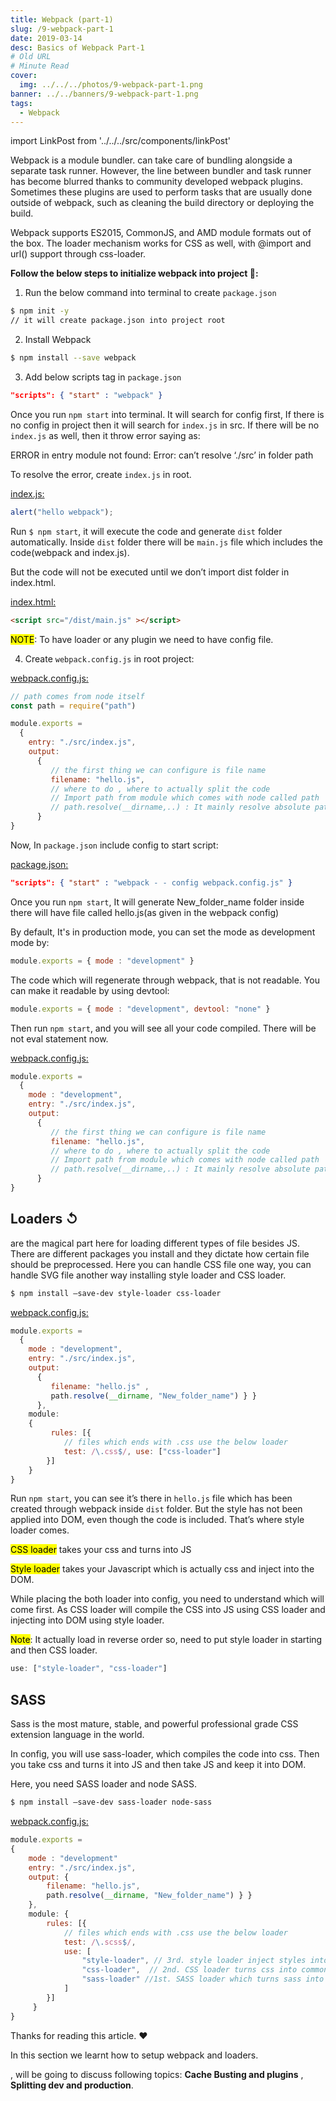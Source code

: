 ```yaml
---
title: Webpack (part-1)
slug: /9-webpack-part-1
date: 2019-03-14
desc: Basics of Webpack Part-1
# Old URL
# Minute Read
cover:
  img: ../../../photos/9-webpack-part-1.png
banner: ../../banners/9-webpack-part-1.png
tags:
  - Webpack
---
```


import LinkPost from '../../../src/components/linkPost'

<p><span class='first-letter'>W</span>ebpack is a module bundler. <LinkPost href='https://webpack.js.org/' name='Webpack '/> can take care of bundling alongside a separate task runner. However, the line between bundler and task runner has become blurred thanks to community developed webpack plugins. Sometimes these plugins are used to perform tasks that are usually done outside of webpack, such as cleaning the build directory or deploying the build.</p>

Webpack supports ES2015, CommonJS, and AMD module formats out of the box. The loader mechanism works for CSS as well, with @import and url() support through css-loader.

**Follow the below steps to initialize webpack into project 🧐:**

1. Run the below command into terminal to create `package.json`

```sh
$ npm init -y
// it will create package.json into project root
```

2. Install Webpack

```sh
$ npm install --save webpack
```

3. Add below scripts tag in `package.json`

```json
"scripts": { "start" : "webpack" }
```
Once you run `npm start` into terminal. It will search for config first, If there is no config in project then it will search for `index.js` in src. If there will be no `index.js` as well, then it throw error saying as:

<p class='error'>ERROR in entry module not found: Error: can’t resolve ‘./src’ in folder path</p>

To resolve the <span class='error'>error</span>, create `index.js` in root.

<u>index.js:</u>

```js
alert("hello webpack");
```

Run `$ npm start`, it will execute the code and generate `dist` folder automatically. Inside `dist` folder there will be `main.js` file which includes the code(webpack and index.js).

But the code will not be executed until we don’t import dist folder in index.html.

<u>index.html:</u>

```html
<script src="/dist/main.js" ></script>
```

<p><mark>NOTE</mark>: To have loader or any plugin we need to have config file.</p>

4. Create `webpack.config.js` in root project:

<u>webpack.config.js:</u>

```js
// path comes from node itself
const path = require("path")

module.exports = 
  { 
    entry: "./src/index.js",
    output: 
      { 
         // the first thing we can configure is file name
         filename: "hello.js", 
         // where to do , where to actually split the code 
         // Import path from module which comes with node called path 
         // path.resolve(__dirname,..) : It mainly resolve absolute path to the New_folder_name   directory. Wherever the current directory is. e.x. in my lappy: /Users/Projects/ Work/webpack-work // "dist" name of the folder where we want to code be going path: path.resolve(__dirname, "New_folder_name") } }
      }
}
```

Now, In `package.json` include config to start script:

<u>package.json:</u>

```json
"scripts": { "start" : "webpack - - config webpack.config.js" }
```

Once you run `npm start`, It will generate New_folder_name folder inside there will have file called hello.js(as given in the webpack config)

By default, It's in production mode, you can set the mode as development mode by:

```js
module.exports = { mode : "development" }
```

The code which will regenerate through webpack, that is not readable. You can make it readable by using devtool:

```js
module.exports = { mode : "development", devtool: "none" }
```

Then run `npm start`, and you will see all your code compiled. There will be not eval statement now.

<u>webpack.config.js:</u>

```js
module.exports = 
  { 
    mode : "development",
    entry: "./src/index.js",
    output: 
      { 
         // the first thing we can configure is file name
         filename: "hello.js", 
         // where to do , where to actually split the code 
         // Import path from module which comes with node called path 
         // path.resolve(__dirname,..) : It mainly resolve absolute path to the New_folder_name   directory. Wherever the current directory is. e.x. in my lappy: /Users/Projects/ Work/webpack-work // "dist" name of the folder where we want to code be going path: path.resolve(__dirname, "New_folder_name") } }
      }
}
```

## Loaders ↺

<LinkPost href='https://webpack.js.org/loaders/' name='Loaders' /> are the magical part here for loading different types of file besides JS. There are different packages you install and they dictate how certain file should be preprocessed. Here you can handle CSS file one way, you can handle SVG file another way installing style loader and CSS loader.

```sh
$ npm install —save-dev style-loader css-loader
```

<u>webpack.config.js:</u>

```js
module.exports = 
  { 
    mode : "development",
    entry: "./src/index.js",
    output: 
      { 
         filename: "hello.js" ,
         path.resolve(__dirname, "New_folder_name") } }
      },
    module: 
    { 
         rules: [{ 
            // files which ends with .css use the below loader 
            test: /\.css$/, use: ["css-loader"] 
        }]
    }
}
```

Run `npm start`, you can see it’s there in `hello.js` file which has been created through webpack inside `dist` folder. But the style has not been applied into DOM, even though the code is included. That’s where style loader comes.

<mark>CSS loader</mark> takes your css and turns into JS

<mark>Style loader</mark> takes your Javascript which is actually css and inject into the DOM.

While placing the both loader into config, you need to understand which will come first. As CSS loader will compile the CSS into JS using CSS loader and injecting into DOM using style loader.

<mark>Note</mark>: It actually load in reverse order so, need to put style loader in starting and then CSS loader.

```js
use: ["style-loader", "css-loader"]
```

## SASS
Sass is the most mature, stable, and powerful professional grade CSS extension language in the world.

In config, you will use sass-loader, which compiles the code into css. Then you take css and turns it into JS and then take JS and keep it into DOM.

Here, you need SASS loader and node SASS.

```sh
$ npm install —save-dev sass-loader node-sass
```

<u>webpack.config.js:</u>

```js
module.exports = 
{ 
    mode : "development"
    entry: "./src/index.js",
    output: { 
        filename: "hello.js", 
        path.resolve(__dirname, "New_folder_name") } }
    },
    module: { 
        rules: [{ 
            // files which ends with .css use the below loader 
            test: /\.scss$/,
            use: [
                "style-loader", // 3rd. style loader inject styles into DOM
                "css-loader",  // 2nd. CSS loader turns css into common JS
                "sass-loader" //1st. SASS loader which turns sass into CSS
            ]
        }]
     }
}
```

Thanks for reading this article. ♥️

In this section we learnt how to setup webpack and loaders.

<p><LinkPost href='/10-webpack-part-2' name='Next article' />, will be going to discuss following topics: <b>Cache Busting and plugins</b> , <b>Splitting dev and production</b>.</p>


